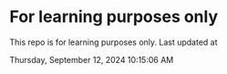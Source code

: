 # For learning purposes only
This repo is for learning purposes only.
Last updated at

Thursday, September 12, 2024 10:15:06 AM

